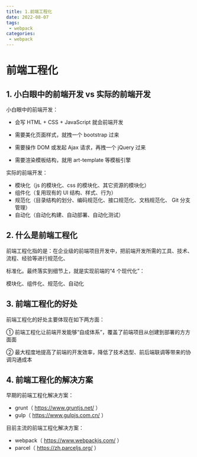 ```yaml
---
title: 1.前端工程化
date: 2022-08-07
tags:
 - webpack
categories: 
 - webpack
---
```


# 前端工程化

## **1. 小白眼中的前端开发 vs 实际的前端开发**

小白眼中的前端开发：

- 会写 HTML + CSS + JavaScript 就会前端开发

- 需要美化页面样式，就拽一个 bootstrap 过来
- 需要操作 DOM 或发起 Ajax 请求，再拽一个 jQuery 过来
- 需要渲染模板结构，就用 art-template 等模板引擎

实际的前端开发：

- 模块化（js 的模块化、css 的模块化、其它资源的模块化）
- 组件化（复用现有的 UI 结构、样式、行为）
- 规范化（目录结构的划分、编码规范化、接口规范化、文档规范化、 Git 分支管理）
- 自动化（自动化构建、自动部署、自动化测试）



## **2. 什么是前端工程化**

前端工程化指的是：在企业级的前端项目开发中，把前端开发所需的工具、技术、流程、经验等进行规范化、

标准化。最终落实到细节上，就是实现前端的“4 个现代化”：

模块化、组件化、规范化、自动化



## **3. 前端工程化的好处**

前端工程化的好处主要体现在如下两方面：

① 前端工程化让前端开发能够“自成体系”，覆盖了前端项目从创建到部署的方方面面

② 最大程度地提高了前端的开发效率，降低了技术选型、前后端联调等带来的协调沟通成本



## **4. 前端工程化的解决方案**

早期的前端工程化解决方案：

- grunt（ https://www.gruntjs.net/ ） 
- gulp（ https://www.gulpjs.com.cn/ ）

目前主流的前端工程化解决方案：

- webpack（ https://www.webpackjs.com/ ） 
- parcel（ https://zh.parceljs.org/ ）